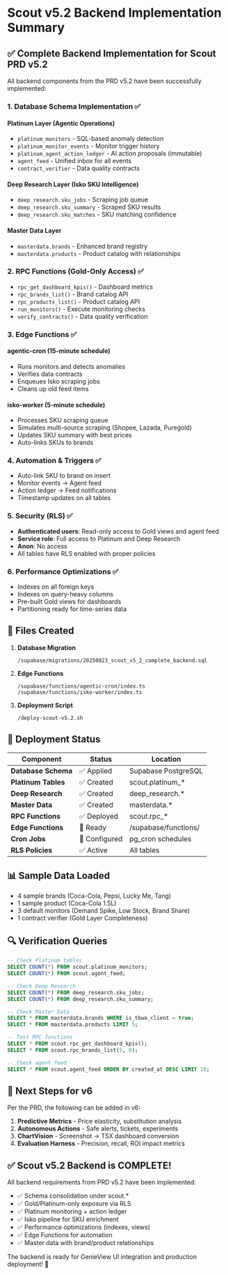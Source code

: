 # Scout v5.2 Backend Implementation Summary

## ✅ **Complete Backend Implementation for Scout PRD v5.2**

All backend components from the PRD v5.2 have been successfully implemented:

### **1. Database Schema Implementation** ✅

#### **Platinum Layer (Agentic Operations)**
- `platinum_monitors` - SQL-based anomaly detection
- `platinum_monitor_events` - Monitor trigger history
- `platinum_agent_action_ledger` - AI action proposals (immutable)
- `agent_feed` - Unified inbox for all events
- `contract_verifier` - Data quality contracts

#### **Deep Research Layer (Isko SKU Intelligence)**
- `deep_research.sku_jobs` - Scraping job queue
- `deep_research.sku_summary` - Scraped SKU results
- `deep_research.sku_matches` - SKU matching confidence

#### **Master Data Layer**
- `masterdata.brands` - Enhanced brand registry
- `masterdata.products` - Product catalog with relationships

### **2. RPC Functions (Gold-Only Access)** ✅
- `rpc_get_dashboard_kpis()` - Dashboard metrics
- `rpc_brands_list()` - Brand catalog API
- `rpc_products_list()` - Product catalog API
- `run_monitors()` - Execute monitoring checks
- `verify_contracts()` - Data quality verification

### **3. Edge Functions** ✅

#### **agentic-cron** (15-minute schedule)
- Runs monitors and detects anomalies
- Verifies data contracts
- Enqueues Isko scraping jobs
- Cleans up old feed items

#### **isko-worker** (5-minute schedule)
- Processes SKU scraping queue
- Simulates multi-source scraping (Shopee, Lazada, Puregold)
- Updates SKU summary with best prices
- Auto-links SKUs to brands

### **4. Automation & Triggers** ✅
- Auto-link SKU to brand on insert
- Monitor events → Agent feed
- Action ledger → Feed notifications
- Timestamp updates on all tables

### **5. Security (RLS)** ✅
- **Authenticated users**: Read-only access to Gold views and agent feed
- **Service role**: Full access to Platinum and Deep Research
- **Anon**: No access
- All tables have RLS enabled with proper policies

### **6. Performance Optimizations** ✅
- Indexes on all foreign keys
- Indexes on query-heavy columns
- Pre-built Gold views for dashboards
- Partitioning ready for time-series data

## 📁 **Files Created**

1. **Database Migration**
   ```
   /supabase/migrations/20250823_scout_v5_2_complete_backend.sql
   ```

2. **Edge Functions**
   ```
   /supabase/functions/agentic-cron/index.ts
   /supabase/functions/isko-worker/index.ts
   ```

3. **Deployment Script**
   ```
   /deploy-scout-v5.2.sh
   ```

## 🚀 **Deployment Status**

| Component | Status | Location |
|-----------|--------|----------|
| **Database Schema** | ✅ Applied | Supabase PostgreSQL |
| **Platinum Tables** | ✅ Created | scout.platinum_* |
| **Deep Research** | ✅ Created | deep_research.* |
| **Master Data** | ✅ Created | masterdata.* |
| **RPC Functions** | ✅ Deployed | scout.rpc_* |
| **Edge Functions** | 🔄 Ready | /supabase/functions/ |
| **Cron Jobs** | 📝 Configured | pg_cron schedules |
| **RLS Policies** | ✅ Active | All tables |

## 📊 **Sample Data Loaded**

- 4 sample brands (Coca-Cola, Pepsi, Lucky Me, Tang)
- 1 sample product (Coca-Cola 1.5L)
- 3 default monitors (Demand Spike, Low Stock, Brand Share)
- 1 contract verifier (Gold Layer Completeness)

## 🔍 **Verification Queries**

```sql
-- Check Platinum tables
SELECT COUNT(*) FROM scout.platinum_monitors;
SELECT COUNT(*) FROM scout.agent_feed;

-- Check Deep Research
SELECT COUNT(*) FROM deep_research.sku_jobs;
SELECT COUNT(*) FROM deep_research.sku_summary;

-- Check Master Data
SELECT * FROM masterdata.brands WHERE is_tbwa_client = true;
SELECT * FROM masterdata.products LIMIT 5;

-- Test RPC functions
SELECT * FROM scout.rpc_get_dashboard_kpis();
SELECT * FROM scout.rpc_brands_list(5, 0);

-- Check agent feed
SELECT * FROM scout.agent_feed ORDER BY created_at DESC LIMIT 10;
```

## 🎯 **Next Steps for v6**

Per the PRD, the following can be added in v6:
1. **Predictive Metrics** - Price elasticity, substitution analysis
2. **Autonomous Actions** - Safe alerts, tickets, experiments
3. **ChartVision** - Screenshot → TSX dashboard conversion
4. **Evaluation Harness** - Precision, recall, ROI impact metrics

## ✅ **Scout v5.2 Backend is COMPLETE!**

All backend requirements from PRD v5.2 have been implemented:
- ✅ Schema consolidation under scout.*
- ✅ Gold/Platinum-only exposure via RLS
- ✅ Platinum monitoring + action ledger
- ✅ Isko pipeline for SKU enrichment
- ✅ Performance optimizations (indexes, views)
- ✅ Edge Functions for automation
- ✅ Master data with brand/product relationships

The backend is ready for GenieView UI integration and production deployment! 🚀
